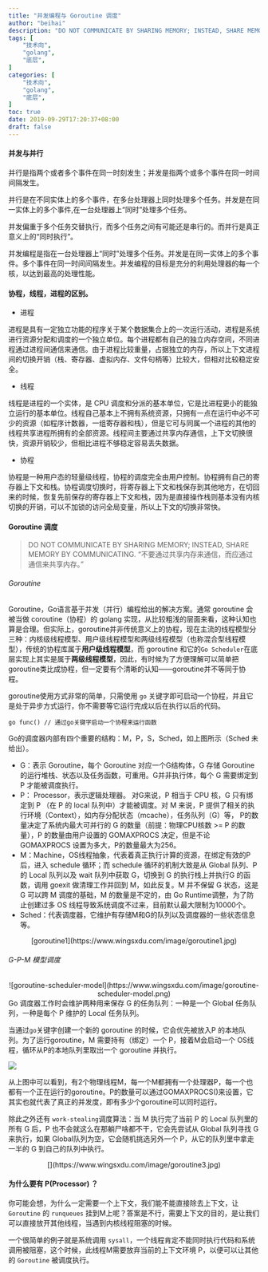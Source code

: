 ```yaml
---
title: "并发编程与 Goroutine 调度"
author: "beihai"
description: "DO NOT COMMUNICATE BY SHARING MEMORY; INSTEAD, SHARE MEMORY BY COMMUNICATING."
tags: [
    "技术向",
    "golang",
    "底层",
]
categories: [
    "技术向",
    "golang",
    "底层",
]
toc: true
date: 2019-09-29T17:20:37+08:00
draft: false
---
```


#### 并发与并行

并行是指两个或者多个事件在同一时刻发生；并发是指两个或多个事件在同一时间间隔发生。

并行是在不同实体上的多个事件，在多台处理器上同时处理多个任务。并发是在同一实体上的多个事件,在一台处理器上“同时”处理多个任务。

并发偏重于多个任务交替执行，而多个任务之间有可能还是串行的。而并行是真正意义上的“同时执行”。

并发编程是指在一台处理器上“同时”处理多个任务。并发是在同一实体上的多个事件。多个事件在同一时间间隔发生。并发编程的目标是充分的利用处理器的每一个核，以达到最高的处理性能。

#### 协程，线程，进程的区别。

- 进程

进程是具有一定独立功能的程序关于某个数据集合上的一次运行活动，进程是系统进行资源分配和调度的一个独立单位。每个进程都有自己的独立内存空间，不同进程通过进程间通信来通信。由于进程比较重量，占据独立的内存，所以上下文进程间的切换开销（栈、寄存器、虚拟内存、文件句柄等）比较大，但相对比较稳定安全。

- 线程

线程是进程的一个实体，是 CPU 调度和分派的基本单位，它是比进程更小的能独立运行的基本单位。线程自己基本上不拥有系统资源，只拥有一点在运行中必不可少的资源（如程序计数器，一组寄存器和栈），但是它可与同属一个进程的其他的线程共享进程所拥有的全部资源。线程间主要通过共享内存通信，上下文切换很快，资源开销较少，但相比进程不够稳定容易丢失数据。

- 协程

协程是一种用户态的轻量级线程，协程的调度完全由用户控制。协程拥有自己的寄存器上下文和栈。协程调度切换时，将寄存器上下文和栈保存到其他地方，在切回来的时候，恢复先前保存的寄存器上下文和栈，因为是直接操作栈则基本没有内核切换的开销，可以不加锁的访问全局变量，所以上下文的切换非常快。

#### Goroutine 调度

> DO NOT COMMUNICATE BY SHARING MEMORY; INSTEAD, SHARE MEMORY BY COMMUNICATING.
> “不要通过共享内存来通信，而应通过通信来共享内存。”

###### Goroutine

Goroutine，Go语言基于并发（并行）编程给出的解决方案。通常 goroutine 会被当做 coroutine（协程）的 golang 实现，从比较粗浅的层面来看，这种认知也算是合理。但实际上，goroutine并非传统意义上的协程，现在主流的线程模型分三种：内核级线程模型、用户级线程模型和两级线程模型（也称混合型线程模型），传统的协程库属于**用户级线程模型**，而 goroutine 和它的`Go Scheduler`在底层实现上其实是属于**两级线程模型**，因此，有时候为了方便理解可以简单把goroutine类比成协程，但一定要有个清晰的认知——goroutine并不等同于协程。

goroutine使用方式非常的简单，只需使用 `go` 关键字即可启动一个协程，并且它是处于异步方式运行，你不需要等它运行完成以后在执行以后的代码。

`go func() // 通过go关键字启动一个协程来运行函数`

Go的调度器内部有四个重要的结构：M，P，S，Sched，如上图所示（Sched 未给出）。

- G：表示 Goroutine，每个 Goroutine 对应一个G结构体，G 存储 Goroutine 的运行堆栈、状态以及任务函数，可重用。G并非执行体，每个 G 需要绑定到 P 才能被调度执行。
- P： Processor，表示逻辑处理器。 对G来说，P 相当于 CPU 核，G 只有绑定到 P （在 P 的 local  队列中）才能被调度。对 M 来说，P 提供了相关的执行环境（Context），如内存分配状态（mcache），任务队列（G）等， P的数量决定了系统内最大可并行的 G 的数量（前提：物理CPU核数 >= P 的数量），P 的数量由用户设置的 GOMAXPROCS 决定，但是不论 GOMAXPROCS 设置为多大，P的数量最大为256。
- M：Machine，OS线程抽象，代表着真正执行计算的资源，在绑定有效的P后，进入 schedule 循环；而 schedule 循环的机制大致是从 Global 队列、P 的 Local 队列以及 wait 队列中获取 G，切换到 G 的执行栈上并执行G 的函数，调用 goexit 做清理工作并回到 M，如此反复。M 并不保留 G 状态，这是 G 可以跨 M 调度的基础，M 的数量是不定的，由 Go Runtime调整，为了防止创建过多 OS 线程导致系统调度不过来，目前默认最大限制为10000个。
- Sched：代表调度器，它维护有存储M和G的队列以及调度器的一些状态信息等。

<div align="center">[goroutine1](https://www.wingsxdu.com/image/goroutine1.jpg)</div>

###### G-P-M 模型调度

<div align="center">![goroutine-scheduler-model](https://www.wingsxdu.com/image/goroutine-scheduler-model.png)</div>
Go 调度器工作时会维护两种用来保存 G 的任务队列：一种是一个 Global 任务队列，一种是每个 P 维护的 Local 任务队列。

当通过` go `关键字创建一个新的 goroutine 的时候，它会优先被放入P 的本地队列。为了运行goroutine，M 需要持有（绑定）一个 P，接着M会启动一个 OS线程，循环从P的本地队列里取出一个 goroutine 并执行。

![](https://www.wingsxdu.com/image/goroutine2.jpg)

从上图中可以看到，有2个物理线程M，每一个M都拥有一个处理器P，每一个也都有一个正在运行的goroutine。P的数量可以通过GOMAXPROCS()来设置，它其实也就代表了真正的并发度，即有多少个goroutine可以同时运行。

除此之外还有 ` work-stealing `调度算法：当 M 执行完了当前 P 的 Local 队列里的所有 G 后，P 也不会就这么在那躺尸啥都不干，它会先尝试从 Global 队列寻找 G 来执行，如果 Global队列为空，它会随机挑选另外一个 P，从它的队列里中拿走一半的 G 到自己的队列中执行。

<div align="center">[](https://www.wingsxdu.com/image/goroutine3.jpg)</div>

#### 为什么要有 P(Processor) ？

你可能会想，为什么一定需要一个上下文，我们能不能直接除去上下文，让 `Goroutine` 的 `runqueues` 挂到M上呢？答案是不行，需要上下文的目的，是让我们可以直接放开其他线程，当遇到内核线程阻塞的时候。

一个很简单的例子就是系统调用 `sysall`，一个线程肯定不能同时执行代码和系统调用被阻塞，这个时候，此线程M需要放弃当前的上下文环境 P，以便可以让其他的 `Goroutine` 被调度执行。